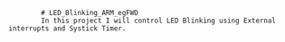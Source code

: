             # LED_Blinking_ARM_egFWD
            In this project I will control LED Blinking using External interrupts and Systick Timer.
